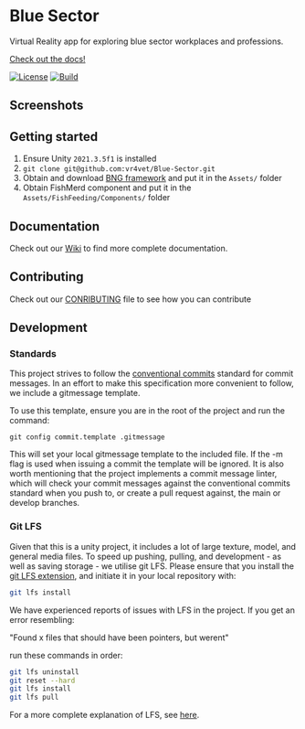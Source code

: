 # Blue Sector

Virtual Reality app for exploring blue sector workplaces and professions.

[Check out the docs!](https://github.com/vr4vet/Blue-Sector/wiki)

[![License](https://img.shields.io/badge/License-MIT-blue.svg?style=flat-square)](https://opensource.org/licenses/MIT)
[![Build](https://img.shields.io/github/actions/workflow/status/vr4vet/Blue-Sector/buid.yml?style=flat-square)](https://github.com/vr4vet/Blue-Sector/actions/workflows/conventionalcommits.yml)

## Screenshots

## Getting started

1. Ensure Unity `2021.3.5f1` is installed
1. `git clone git@github.com:vr4vet/Blue-Sector.git`
1. Obtain and download [BNG framework](BNG) and put it in the `Assets/` folder
1. Obtain FishMerd component and put it in the `Assets/FishFeeding/Components/`
   folder

## Documentation

Check out our [Wiki](https://github.com/vr4vet/Blue-Sector/wiki) to find more
complete documentation.

## Contributing

Check out our
[CONRIBUTING](https://github.com/vr4vet/Blue-Sector/CONTRIBUTING.md) file to see
how you can contribute

## Development

### Standards

This project strives to follow the
[conventional commits](https://www.conventionalcommits.org/en/v1.0.0/) standard
for commit messages. In an effort to make this specification more convenient to
follow, we include a gitmessage template.

To use this template, ensure you are in the root of the project and run the
command:

`git config commit.template .gitmessage`

This will set your local gitmessage template to the included file. If the -m
flag is used when issuing a commit the template will be ignored. It is also
worth mentioning that the project implements a commit message linter, which will
check your commit messages against the conventional commits standard when you
push to, or create a pull request against, the main or develop branches.

### Git LFS

Given that this is a unity project, it includes a lot of large texture, model,
and general media files. To speed up pushing, pulling, and development - as well
as saving storage - we utilise git LFS. Please ensure that you install the
[git LFS extension][lfs-install], and initiate it in your local repository with:

```sh
git lfs install
```

We have experienced reports of issues with LFS in the project.
If you get an error resembling:

"Found x files that should have been pointers,
but werent"

run these commands in order:

```sh
git lfs uninstall
git reset --hard
git lfs install
git lfs pull
```

For a more complete explanation of LFS, see [here][lfs].

[lfs]: https://git-lfs.com/
[lfs-install]: https://github.com/git-lfs/git-lfs#installing
[conventional-commits]: https://www.conventionalcommits.org/en/v1.0.0/
[BNG]: https://assetstore.unity.com/packages/templates/systems/vr-interaction-framework-161066
